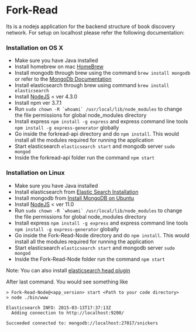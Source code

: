 # Fork-Read
Its is a nodejs application for the backend structure of book discovery network. For setup on localhost please refer the following documentation:

### Installation on OS X
* Make sure you have Java installed
* Install homebrew on mac [HomeBrew](http://brew.sh/)
* Install mongodb through brew using the command `brew install mongodb` or refer to the [MongoDb Documentation](http://docs.mongodb.org/manual/tutorial/install-mongodb-on-os-x/)
* Install elasticsearch through brew using command `brew install elasticsearch`
* Install [NodeJS](https://nodejs.org/) = ver 4.3.0
* Install npm ver 3.7.1
* Run ```sudo chown -R `whoami` /usr/local/lib/node_modules``` to change the file permissions for global node_modules directory
* Install express `npm install -g express` and express command line tools `npm install -g express-generator` globally
* Go inside the forkread-api directory and do `npm install`. This would install all the modules required for running the application
* Start elasticsearch `elasticsearch start` and mongodb server `sudo mongod`
* Inside the forkread-api folder run the command `npm start`

### Installation on Linux
* Make sure you have Java installed
* Install elasticsearch from [Elastic Search Installation](http://www.elastic.co/guide/en/elasticsearch/reference/current/setup-repositories.html)
* Install mongodb from [Install MongoDB on Ubuntu](http://docs.mongodb.org/manual/tutorial/install-mongodb-on-ubuntu/)
* Install [NodeJS](https://nodejs.org/) < ver 11.0
* Run ```sudo chown -R `whoami` /usr/local/lib/node_modules``` to change the file permissions for global node_modules directory
* Install express `npm install -g express` and express command line tools `npm install -g express-generator` globally
* Go inside the Fork-Read-Node directory and do `npm install`. This would install all the modules required for running the application
* Start elasticsearch `elasticsearch start` and mongodb server `sudo mongod`
* Inside the Fork-Read-Node folder run the command `npm start`

Note: You can also install [elasticsearch head plugin](https://github.com/mobz/elasticsearch-head)

After last command. You would see something like
```
> Fork-Read-Node@<app_version> start <Path to your code directory>
> node ./bin/www

Elasticsearch INFO: 2015-03-13T17:37:13Z
  Adding connection to http://localhost:9200/

Succeeded connected to: mongodb://localhost:27017/snickers
```
